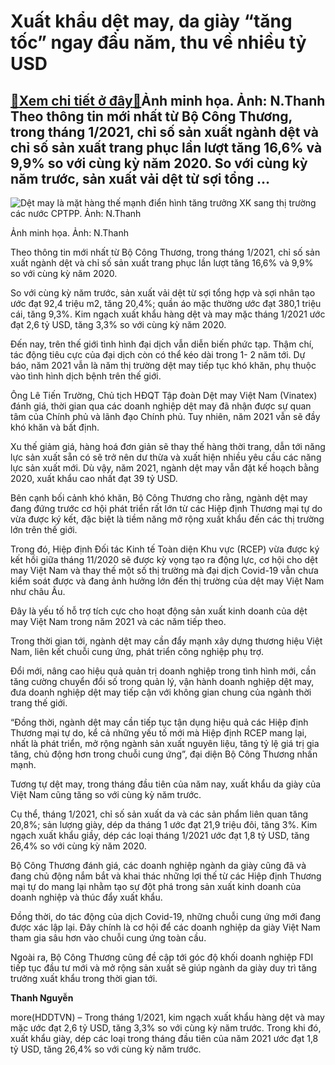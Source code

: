 Xuất khẩu dệt may, da giày “tăng tốc” ngay đầu năm, thu về nhiều tỷ USD
=======================================================================

[:gift:Xem chi tiết ở đây:gift:](https://hddtvn.com/xuat-khau-det-may-da-giay-tang-toc-ngay-dau-nam-thu-ve-nhieu-ty-usd/)Ảnh minh họa. Ảnh: N.Thanh Theo thông tin mới nhất từ Bộ Công Thương, trong tháng 1/2021, chỉ số sản xuất ngành dệt và chỉ số sản xuất trang phục lần lượt tăng 16,6% và 9,9% so với cùng kỳ năm 2020. So với cùng kỳ năm trước, sản xuất vải dệt từ sợi tổng …
---------------------------------------------------------------------------------------------------------------------------------------------------------------------------------------------------------------------------------------------------------------





![Dệt may là mặt hàng thế mạnh điển hình tăng trưởng XK sang thị trường các nước CPTPP. 	Ảnh: N.Thanh](https://hddtvn.com/wp-content/uploads/2021/02/97154402.jpg "Dệt may là mặt hàng thế mạnh điển hình tăng trưởng XK sang thị trường các nước CPTPP. 	Ảnh: N.Thanh")


Ảnh minh họa. Ảnh: N.Thanh



Theo thông tin mới nhất từ Bộ Công Thương, trong tháng 1/2021, chỉ số sản xuất ngành dệt và chỉ số sản xuất trang phục lần lượt tăng 16,6% và 9,9% so với cùng kỳ năm 2020.


So với cùng kỳ năm trước, sản xuất vải dệt từ sợi tổng hợp và sợi nhân tạo ước đạt 92,4 triệu m2, tăng 20,4%; quần áo mặc thường ước đạt 380,1 triệu cái, tăng 9,3%. Kim ngạch xuất khẩu hàng dệt và may mặc tháng 1/2021 ước đạt 2,6 tỷ USD, tăng 3,3% so với cùng kỳ năm 2020.


Đến nay, trên thế giới tình hình đại dịch vẫn diễn biến phức tạp. Thậm chí, tác động tiêu cực của đại dịch còn có thể kéo dài trong 1- 2 năm tới. Dự báo, năm 2021 vẫn là năm thị trường dệt may tiếp tục khó khăn, phụ thuộc vào tình hình dịch bệnh trên thế giới.


Ông Lê Tiến Trường, Chủ tịch HĐQT Tập đoàn Dệt may Việt Nam (Vinatex) đánh giá, thời gian qua các doanh nghiệp dệt may đã nhận được sự quan tâm của Chính phủ và lãnh đạo Chính phủ. Tuy nhiên, năm 2021 vẫn sẽ đầy khó khăn và bất định.


Xu thế giảm giá, hàng hoá đơn giản sẽ thay thế hàng thời trang, dẫn tới năng lực sản xuất sẵn có sẽ trở nên dư thừa và xuất hiện nhiều yêu cầu các năng lực sản xuất mới. Dù vậy, năm 2021, ngành dệt may vẫn đặt kế hoạch bằng 2020, xuất khẩu cao nhất đạt 39 tỷ USD.


Bên cạnh bối cảnh khó khăn, Bộ Công Thương cho rằng, ngành dệt may đang đứng trước cơ hội phát triển rất lớn từ các Hiệp định Thương mại tự do vừa được ký kết, đặc biệt là tiềm năng mở rộng xuất khẩu đến các thị trường lớn trên thế giới.


Trong đó, Hiệp định Đối tác Kinh tế Toàn diện Khu vực (RCEP) vừa được ký kết hồi giữa tháng 11/2020 sẽ được kỳ vọng tạo ra động lực, cơ hội cho dệt may Việt Nam và thay thế một số thị trường mà đại dịch Covid-19 vẫn chưa kiểm soát được và đang ảnh hưởng lớn đến thị trường của dệt may Việt Nam như châu Âu.


Đây là yếu tố hỗ trợ tích cực cho hoạt động sản xuất kinh doanh của dệt may Việt Nam trong năm 2021 và các năm tiếp theo.


Trong thời gian tới, ngành dệt may cần đẩy mạnh xây dựng thương hiệu Việt Nam, liên kết chuỗi cung ứng, phát triển công nghiệp phụ trợ.


Đổi mới, nâng cao hiệu quả quản trị doanh nghiệp trong tình hình mới, cần tăng cường chuyển đổi số trong quản lý, vận hành doanh nghiệp dệt may, đưa doanh nghiệp dệt may tiếp cận với không gian chung của ngành thời trang thế giới.


“Đồng thời, ngành dệt may cần tiếp tục tận dụng hiệu quả các Hiệp định Thương mại tự do, kể cả những yếu tố mới mà Hiệp định RCEP mang lại, nhất là phát triển, mở rộng ngành sản xuất nguyên liệu, tăng tỷ lệ giá trị gia tăng, chủ động hơn trong chuỗi cung ứng”, đại diện Bộ Công Thương nhấn mạnh.


Tương tự dệt may, trong tháng đầu tiên của năm nay, xuất khẩu da giày của Việt Nam cũng tăng so với cùng kỳ năm trước.


Cụ thể, tháng 1/2021, chỉ số sản xuất da và các sản phẩm liên quan tăng 20,8%; sản lượng giày, dép da tháng 1 ước đạt 21,9 triệu đôi, tăng 3%. Kim ngạch xuất khẩu giầy, dép các loại tháng 1/2021 ước đạt 1,8 tỷ USD, tăng 26,4% so với cùng kỳ năm 2020.


Bộ Công Thương đánh giá, các doanh nghiệp ngành da giày cũng đã và đang chủ động nắm bắt và khai thác những lợi thế từ các Hiệp định Thương mại tự do mang lại nhằm tạo sự đột phá trong sản xuất kinh doanh của doanh nghiệp và thúc đẩy xuất khẩu.


Đồng thời, do tác động của dịch Covid-19, những chuỗi cung ứng mới đang được xác lập lại. Đây chính là cơ hội để các doanh nghiệp da giày Việt Nam tham gia sâu hơn vào chuỗi cung ứng toàn cầu.


Ngoài ra, Bộ Công Thương cũng đề cập tới góc độ khối doanh nghiệp FDI tiếp tục đầu tư mới và mở rộng sản xuất sẽ giúp ngành da giày duy trì tăng trưởng xuất khẩu trong thời gian tới.




**Thanh Nguyễn**



more(HDDTVN) – Trong tháng 1/2021, kim ngạch xuất khẩu hàng dệt và may mặc ước đạt 2,6 tỷ USD, tăng 3,3% so với cùng kỳ năm trước. Trong khi đó, xuất khẩu giày, dép các loại trong tháng đầu tiên của năm 2021 ước đạt 1,8 tỷ USD, tăng 26,4% so với cùng kỳ năm trước.

